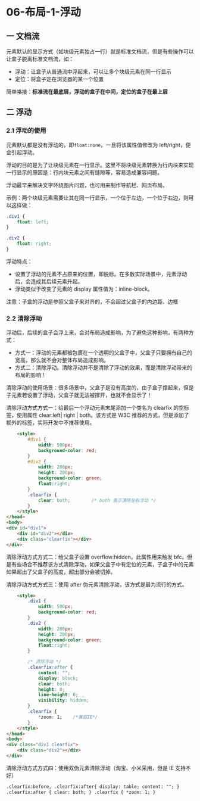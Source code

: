 # 06-布局-1-浮动

## 一 文档流

元素默认的显示方式（如块级元素独占一行）就是标准文档流，但是有些操作可以让盒子脱离标准文档流，如：

-   浮动：让盒子从普通流中浮起来，可以让多个块级元素在同一行显示
-   定位：将盒子定在浏览器的某一个位置

简单咯接：**标准流在最底层，浮动的盒子在中间，定位的盒子在最上层**

## 二 浮动

### 2.1 浮动的使用

元素默认都是没有浮动的，即`float:none`，一旦将该属性值修改为 left/right，便会引起浮动。

浮动的目的是为了让块级元素在一行显示。这里不将块级元素转换为行内块来实现一行显示的原因是：行内块元素之间有缝隙等，容易造成兼容问题。

浮动最早来解决文字环绕图片问题，也可用来制作导航栏、网页布局。

示例：两个块级元素需要让其在同一行显示，一个位于左边，一个位于右边，则可以这样做：

```css
.div1 {
    float: left;
}

.div2 {
    float: right;
}
```

浮动特点：

-   设置了浮动的元素不占原来的位置，即脱标。在多数实际场景中，元素浮动后，会造成其后续元素升起。
-   浮动类似于改变了元素的 display 属性值为：inline-block。

注意：子盒的浮动是参照父盒子来对齐的，不会超过父盒子的内边距、边框

### 2.2 清除浮动

浮动后，后续的盒子会浮上来，会对布局造成影响，为了避免这种影响，有两种方式：

-   方式一：浮动的元素都被包裹在一个透明的父盒子中，父盒子只要拥有自己的宽高，那么就不会对整体布局造成影响。
-   方式二：清除浮动。清除浮动并不是清除了浮动的效果，而是清除浮动带来的布局的影响！

清除浮动的使用场景：很多场景中，父盒子是没有高度的，由子盒子撑起来，但是子元素若设置了浮动，父盒子就无法被撑开，也就不会显示了！

清除浮动方式方式一：给最后一个浮动元素末尾添加一个类名为 clearfix 的空标签，使用属性 clear:left| right | both。该方式是 W3C 推荐的方式，但是添加了额外的标签，实际开发中不推荐使用。

```html
    <style>
        #div1 {
            width: 500px;
            background-color: red;
        }
        #div2 {
            width: 200px;
            height: 200px;
            background-color: green;
            float:right;
        }
        .clearfix {
            clear: both;        /* both 表示清除左右浮动 */
        }
    </style>
</head>
<body>
<div id="div1">
    <div id="div2"></div>
    <div class="clearfix"></div>
</div>
```

清除浮动方式方式二：给父盒子设置 overflow:hidden，此属性用来触发 bfc。但是有些场合不推荐该方式清除浮动，如果父盒子中有定位的元素，子盒子中的元素如果超出了父盒子的高度，超出部分会被切掉。

清除浮动方式方式三：使用 after 伪元素清除浮动，该方式是最为流行的方式。

```html
    <style>
        .div1 {
            width: 500px;
            background-color: red;
        }
        .div2 {
            width: 200px;
            height: 200px;
            background-color: green;
            float:right;
        }

        /* 清除浮动 */
        .clearfix:after {
            content: "";
            display: block;
            clear: both;
            height: 0;
            line-height: 0;
            visibility: hidden;
        }
        .clearfix {
            *zoom: 1;    /*兼容IE*/
        }
    </style>
</head>
<body>
<div class="div1 clearfix">
    <div class="div2"></div>
</div>
```

清除浮动方式方式四：使用双伪元素清除浮动（淘宝、小米采用，但是 IE 支持不好）

```txt
.clearfix:before, .clearfix:after{ display: table; content: ""; }
.clearfix:after { clear: both; } .clearfix { *zoom: 1; }
```
